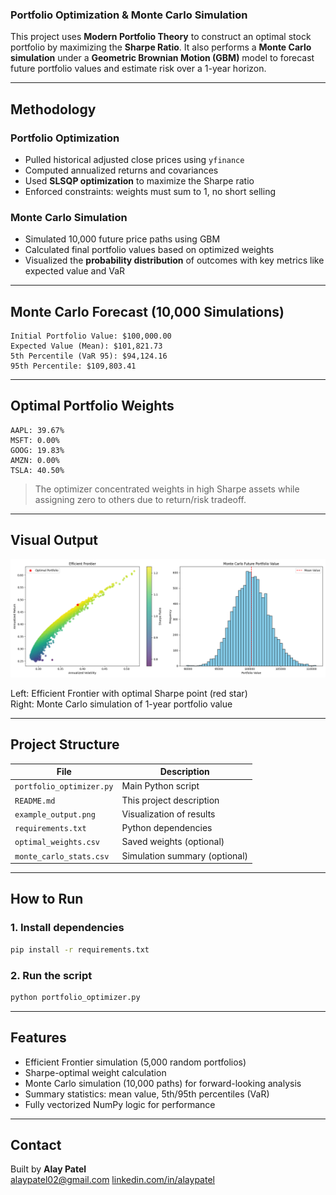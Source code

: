 ### Portfolio Optimization & Monte Carlo Simulation

This project uses **Modern Portfolio Theory** to construct an optimal stock portfolio by maximizing the **Sharpe Ratio**. It also performs a **Monte Carlo simulation** under a **Geometric Brownian Motion (GBM)** model to forecast future portfolio values and estimate risk over a 1-year horizon.

---

## Methodology

### Portfolio Optimization
- Pulled historical adjusted close prices using `yfinance`
- Computed annualized returns and covariances
- Used **SLSQP optimization** to maximize the Sharpe ratio
- Enforced constraints: weights must sum to 1, no short selling

### Monte Carlo Simulation
- Simulated 10,000 future price paths using GBM
- Calculated final portfolio values based on optimized weights
- Visualized the **probability distribution** of outcomes with key metrics like expected value and VaR

---

## Monte Carlo Forecast (10,000 Simulations)

```text
Initial Portfolio Value: $100,000.00
Expected Value (Mean): $101,821.73
5th Percentile (VaR 95): $94,124.16
95th Percentile: $109,803.41
```

---

## Optimal Portfolio Weights

```text
AAPL: 39.67%
MSFT: 0.00%
GOOG: 19.83%
AMZN: 0.00%
TSLA: 40.50%
```

> The optimizer concentrated weights in high Sharpe assets while assigning zero to others due to return/risk tradeoff.

---

## Visual Output

![Efficient Frontier & Monte Carlo Simulation](./output.png)

Left: Efficient Frontier with optimal Sharpe point (red star)  
Right: Monte Carlo simulation of 1-year portfolio value

---

## Project Structure

| File | Description |
|------|-------------|
| `portfolio_optimizer.py` | Main Python script |
| `README.md` | This project description |
| `example_output.png` | Visualization of results |
| `requirements.txt` | Python dependencies |
| `optimal_weights.csv` | Saved weights (optional) |
| `monte_carlo_stats.csv` | Simulation summary (optional) |

---

## How to Run

### 1. Install dependencies
```bash
pip install -r requirements.txt
```

### 2. Run the script
```bash
python portfolio_optimizer.py
```

---

## Features

- Efficient Frontier simulation (5,000 random portfolios)
- Sharpe-optimal weight calculation
- Monte Carlo simulation (10,000 paths) for forward-looking analysis
- Summary statistics: mean value, 5th/95th percentiles (VaR)
- Fully vectorized NumPy logic for performance

---

## Contact

Built by **Alay Patel**  
alaypatel02@gmail.com
[linkedin.com/in/alaypatel](https://linkedin.com/in/alaypatel)
